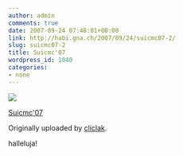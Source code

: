 ```yaml
---
author: admin
comments: true
date: 2007-09-24 07:48:01+00:00
link: http://habi.gna.ch/2007/09/24/suicmc07-2/
slug: suicmc07-2
title: Suicmc'07
wordpress_id: 1040
categories:
- none
---
```



 [![](http://farm2.static.flickr.com/1025/1429156198_78a2a2335f_m.jpg)](http://www.flickr.com/photos/floriancella/1429156198/)
   

 
  [Suicmc'07](http://www.flickr.com/photos/floriancella/1429156198/)
    

  Originally uploaded by [cliclak](http://www.flickr.com/people/floriancella/).
 



halleluja!
  


